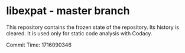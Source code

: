 # libexpat - master branch

This repository contains the frozen state of the repository.
Its history is cleared. It is used only for static code
analysis with Codacy.

Commit Time: 1716090346